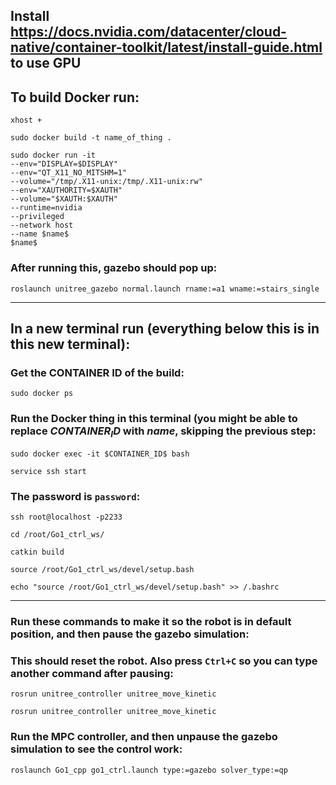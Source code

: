 ## Install https://docs.nvidia.com/datacenter/cloud-native/container-toolkit/latest/install-guide.html to use GPU

## To build Docker run:

```shell
xhost +
```

```shell
sudo docker build -t name_of_thing .
```

```shell
sudo docker run -it 	
--env="DISPLAY=$DISPLAY" 	
--env="QT_X11_NO_MITSHM=1" 	
--volume="/tmp/.X11-unix:/tmp/.X11-unix:rw" 	
--env="XAUTHORITY=$XAUTH" 	
--volume="$XAUTH:$XAUTH" 	
--runtime=nvidia 	
--privileged 	
--network host 	
--name $name$ 	
$name$

```

### After running this, gazebo should pop up:
```shell
roslaunch unitree_gazebo normal.launch rname:=a1 wname:=stairs_single
```

---

## In a new terminal run (everything below this is in this new terminal):

### Get the CONTAINER ID of the build:
```shell
sudo docker ps
```

### Run the Docker thing in this terminal (you might be able to replace $CONTAINER_ID$ with $name$, skipping the previous step:
```shell
sudo docker exec -it $CONTAINER_ID$ bash
```

```shell
service ssh start
```

### The password is `password`:
```shell
ssh root@localhost -p2233
```

```shell
cd /root/Go1_ctrl_ws/
```

```shell
catkin build
```

```shell
source /root/Go1_ctrl_ws/devel/setup.bash
```

```shell
echo "source /root/Go1_ctrl_ws/devel/setup.bash" >> /.bashrc
```

---

### Run these commands to make it so the robot is in default position, and then pause the gazebo simulation:
### This should reset the robot. Also press `Ctrl+C` so you can type another command after pausing:
```shell
rosrun unitree_controller unitree_move_kinetic
```
```shell
rosrun unitree_controller unitree_move_kinetic
```

### Run the MPC controller, and then unpause the gazebo simulation to see the control work:
```shell
roslaunch Go1_cpp go1_ctrl.launch type:=gazebo solver_type:=qp
```
